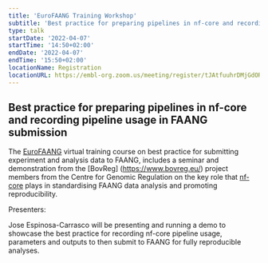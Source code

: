 ```yaml
---
title: 'EuroFAANG Training Workshop'
subtitle: 'Best practice for preparing pipelines in nf-core and recording pipeline usage in FAANG submissions'
type: talk
startDate: '2022-04-07'
startTime: '14:50+02:00'
endDate: '2022-04-07'
endTime: '15:50+02:00'
locationName: Registration
locationURL: https://embl-org.zoom.us/meeting/register/tJAtfuuhrDMjGdORfl_Wu72X2f9HsR9zOmt2
---
```


## Best practice for preparing pipelines in nf-core and recording pipeline usage in FAANG submission

The [EuroFAANG](https://eurofaang.eu/) virtual
training course on best practice for submitting experiment and analysis data to FAANG, includes a seminar and demonstration from the [BovReg]
(https://www.bovreg.eu/) project members from the Centre for Genomic
Regulation on the key role that [nf-core](https://nf-co.re/) plays in
standardising FAANG data analysis and promoting reproducibility.

Presenters:

Jose Espinosa-Carrasco will be presenting and running a demo to showcase the best practice for recording nf-core pipeline usage, parameters and outputs to then submit to FAANG for fully reproducible analyses.
